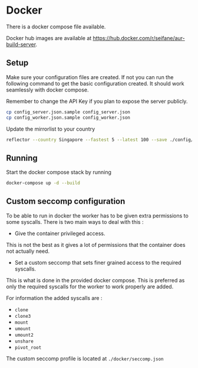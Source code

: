 # Docker

There is a docker compose file available.

Docker hub images are available at https://hub.docker.com/r/seifane/aur-build-server.

## Setup

Make sure your configuration files are created. If not you can run the following command to get the basic configuration created.
It should work seamlessly with docker compose. 

Remember to change the API Key if you plan to expose the server publicly.

```bash
cp config_server.json.sample config_server.json
cp config_worker.json.sample config_worker.json
```

Update the mirrorlist to your country
```bash
reflector --country Singapore --fastest 5 --latest 100 --save ./config/mirrorlist
```

## Running

Start the docker compose stack by running 

```bash
docker-compose up -d --build
```

## Custom seccomp configuration

To be able to run in docker the worker has to be given extra permissions to some syscalls. There is two main ways to deal with this :

- Give the container privileged access.

This is not the best as it gives a lot of permissions that the container does not actually need.

- Set a custom seccomp that sets finer grained access to the required syscalls.

This is what is done in the provided docker compose. This is preferred as only the required syscalls for the worker to work properly are added.

For information the added syscalls are :

- `clone`
- `clone3`
- `mount`
- `umount`
- `umount2`
- `unshare`
- `pivot_root`

The custom seccomp profile is located at `./docker/seccomp.json`